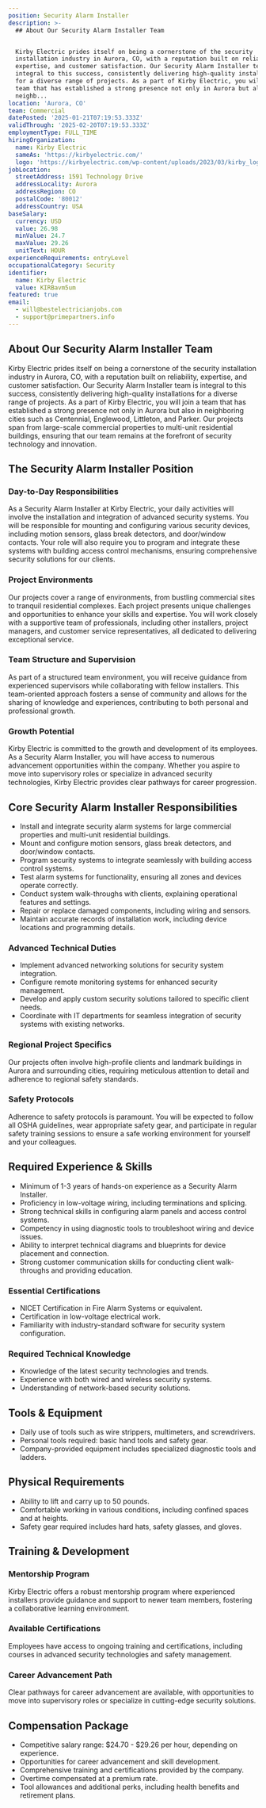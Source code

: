 ```yaml
---
position: Security Alarm Installer
description: >-
  ## About Our Security Alarm Installer Team


  Kirby Electric prides itself on being a cornerstone of the security
  installation industry in Aurora, CO, with a reputation built on reliability,
  expertise, and customer satisfaction. Our Security Alarm Installer team is
  integral to this success, consistently delivering high-quality installations
  for a diverse range of projects. As a part of Kirby Electric, you will join a
  team that has established a strong presence not only in Aurora but also in
  neighb...
location: 'Aurora, CO'
team: Commercial
datePosted: '2025-01-21T07:19:53.333Z'
validThrough: '2025-02-20T07:19:53.333Z'
employmentType: FULL_TIME
hiringOrganization:
  name: Kirby Electric
  sameAs: 'https://kirbyelectric.com/'
  logo: 'https://kirbyelectric.com/wp-content/uploads/2023/03/kirby_logo.png'
jobLocation:
  streetAddress: 1591 Technology Drive
  addressLocality: Aurora
  addressRegion: CO
  postalCode: '80012'
  addressCountry: USA
baseSalary:
  currency: USD
  value: 26.98
  minValue: 24.7
  maxValue: 29.26
  unitText: HOUR
experienceRequirements: entryLevel
occupationalCategory: Security
identifier:
  name: Kirby Electric
  value: KIRBavm5um
featured: true
email:
  - will@bestelectricianjobs.com
  - support@primepartners.info
---
```




## About Our Security Alarm Installer Team

Kirby Electric prides itself on being a cornerstone of the security installation industry in Aurora, CO, with a reputation built on reliability, expertise, and customer satisfaction. Our Security Alarm Installer team is integral to this success, consistently delivering high-quality installations for a diverse range of projects. As a part of Kirby Electric, you will join a team that has established a strong presence not only in Aurora but also in neighboring cities such as Centennial, Englewood, Littleton, and Parker. Our projects span from large-scale commercial properties to multi-unit residential buildings, ensuring that our team remains at the forefront of security technology and innovation.

## The Security Alarm Installer Position

### Day-to-Day Responsibilities

As a Security Alarm Installer at Kirby Electric, your daily activities will involve the installation and integration of advanced security systems. You will be responsible for mounting and configuring various security devices, including motion sensors, glass break detectors, and door/window contacts. Your role will also require you to program and integrate these systems with building access control mechanisms, ensuring comprehensive security solutions for our clients.

### Project Environments

Our projects cover a range of environments, from bustling commercial sites to tranquil residential complexes. Each project presents unique challenges and opportunities to enhance your skills and expertise. You will work closely with a supportive team of professionals, including other installers, project managers, and customer service representatives, all dedicated to delivering exceptional service.

### Team Structure and Supervision

As part of a structured team environment, you will receive guidance from experienced supervisors while collaborating with fellow installers. This team-oriented approach fosters a sense of community and allows for the sharing of knowledge and experiences, contributing to both personal and professional growth.

### Growth Potential

Kirby Electric is committed to the growth and development of its employees. As a Security Alarm Installer, you will have access to numerous advancement opportunities within the company. Whether you aspire to move into supervisory roles or specialize in advanced security technologies, Kirby Electric provides clear pathways for career progression.

## Core Security Alarm Installer Responsibilities

- Install and integrate security alarm systems for large commercial properties and multi-unit residential buildings.
- Mount and configure motion sensors, glass break detectors, and door/window contacts.
- Program security systems to integrate seamlessly with building access control systems.
- Test alarm systems for functionality, ensuring all zones and devices operate correctly.
- Conduct system walk-throughs with clients, explaining operational features and settings.
- Repair or replace damaged components, including wiring and sensors.
- Maintain accurate records of installation work, including device locations and programming details.

### Advanced Technical Duties

- Implement advanced networking solutions for security system integration.
- Configure remote monitoring systems for enhanced security management.
- Develop and apply custom security solutions tailored to specific client needs.
- Coordinate with IT departments for seamless integration of security systems with existing networks.

### Regional Project Specifics

Our projects often involve high-profile clients and landmark buildings in Aurora and surrounding cities, requiring meticulous attention to detail and adherence to regional safety standards.

### Safety Protocols

Adherence to safety protocols is paramount. You will be expected to follow all OSHA guidelines, wear appropriate safety gear, and participate in regular safety training sessions to ensure a safe working environment for yourself and your colleagues.

## Required Experience & Skills

- Minimum of 1-3 years of hands-on experience as a Security Alarm Installer.
- Proficiency in low-voltage wiring, including terminations and splicing.
- Strong technical skills in configuring alarm panels and access control systems.
- Competency in using diagnostic tools to troubleshoot wiring and device issues.
- Ability to interpret technical diagrams and blueprints for device placement and connection.
- Strong customer communication skills for conducting client walk-throughs and providing education.

### Essential Certifications

- NICET Certification in Fire Alarm Systems or equivalent.
- Certification in low-voltage electrical work.
- Familiarity with industry-standard software for security system configuration.

### Required Technical Knowledge

- Knowledge of the latest security technologies and trends.
- Experience with both wired and wireless security systems.
- Understanding of network-based security solutions.

## Tools & Equipment

- Daily use of tools such as wire strippers, multimeters, and screwdrivers.
- Personal tools required: basic hand tools and safety gear.
- Company-provided equipment includes specialized diagnostic tools and ladders.

## Physical Requirements

- Ability to lift and carry up to 50 pounds.
- Comfortable working in various conditions, including confined spaces and at heights.
- Safety gear required includes hard hats, safety glasses, and gloves.

## Training & Development

### Mentorship Program

Kirby Electric offers a robust mentorship program where experienced installers provide guidance and support to newer team members, fostering a collaborative learning environment.

### Available Certifications

Employees have access to ongoing training and certifications, including courses in advanced security technologies and safety management.

### Career Advancement Path

Clear pathways for career advancement are available, with opportunities to move into supervisory roles or specialize in cutting-edge security solutions.

## Compensation Package

- Competitive salary range: $24.70 - $29.26 per hour, depending on experience.
- Opportunities for career advancement and skill development.
- Comprehensive training and certifications provided by the company.
- Overtime compensated at a premium rate.
- Tool allowances and additional perks, including health benefits and retirement plans.